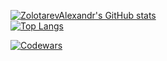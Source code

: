 [![ZolotarevAlexandr's GitHub stats](https://github-readme-stats-three-omega-60.vercel.app/api?username=ZolotarevAlexandr&theme=transparent&show_icons=true&hide=stars,issues&rank_icon=github)](https://github.com/ZolotarevAlexandr/github-readme-stats)  
[![Top Langs](https://github-readme-stats-three-omega-60.vercel.app/api/top-langs/?username=ZolotarevAlexandr&hide=shell,html&layout=compact&size_weight=0.5&count_weight=0.5&theme=transparent)](https://github.com/ZolotarevAlexandr/github-readme-stats)  

[![Codewars](https://github.r2v.ch/codewars?user=ZolotarevAlexandr&top_languages=true&theme=gradient_dark_by_level&hide_clan=true&stroke=%23FFFFFF)](https://www.codewars.com/users/ZolotarevAlexandr/stats)
